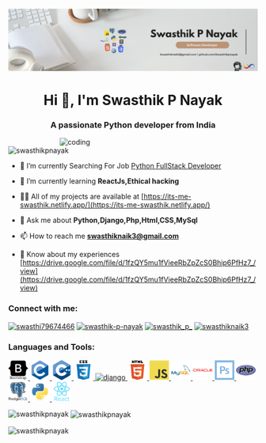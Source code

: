 ![logo](https://github.com/Swasthikpnayak/Swasthikpnayak/blob/main/White%20Minimalist%20Corporate%20Personal%20Profile%20LinkedIn%20Banner.png)
<h1 align="center">Hi 👋, I'm Swasthik P Nayak</h1>
<h3 align="center">A passionate Python developer from India</h3>

<img align="right" alt="coding" width="400" src="https://camo.githubusercontent.com/cae12fddd9d6982901d82580bdf321d81fb299141098ca1c2d4891870827bf17/68747470733a2f2f6d69726f2e6d656469756d2e636f6d2f6d61782f313336302f302a37513379765349765f7430696f4a2d5a2e676966">

<p align="left"> <img src="https://komarev.com/ghpvc/?username=swasthikpnayak&label=Profile%20views&color=0e75b6&style=flat" alt="swasthikpnayak" /> </p>

- 🔭 I’m currently Searching For Job [Python FullStack Developer](https://www.linkedin.com/in/swasthik-p-nayak/)

- 🌱 I’m currently learning **ReactJs,Ethical hacking**

- 👨‍💻 All of my projects are available at [https://its-me-swasthik.netlify.app/](https://its-me-swasthik.netlify.app/)

- 💬 Ask me about **Python,Django,Php,Html,CSS,MySql**

- 📫 How to reach me **swasthiknaik3@gmail.com**

- 📄 Know about my experiences [https://drive.google.com/file/d/1fzQY5mu1fVieeRbZpZcS0Bhip6PfHz7_/view](https://drive.google.com/file/d/1fzQY5mu1fVieeRbZpZcS0Bhip6PfHz7_/view)

<h3 align="left">Connect with me:</h3>
<p align="left">
<a href="https://twitter.com/swasthi79674466" target="blank"><img align="center" src="https://raw.githubusercontent.com/rahuldkjain/github-profile-readme-generator/master/src/images/icons/Social/twitter.svg" alt="swasthi79674466" height="30" width="40" /></a>
<a href="https://linkedin.com/in/swasthik-p-nayak" target="blank"><img align="center" src="https://raw.githubusercontent.com/rahuldkjain/github-profile-readme-generator/master/src/images/icons/Social/linked-in-alt.svg" alt="swasthik-p-nayak" height="30" width="40" /></a>
<a href="https://instagram.com/swasthik_p_" target="blank"><img align="center" src="https://raw.githubusercontent.com/rahuldkjain/github-profile-readme-generator/master/src/images/icons/Social/instagram.svg" alt="swasthik_p_" height="30" width="40" /></a>
<a href="https://www.hackerrank.com/swasthiknaik3" target="blank"><img align="center" src="https://raw.githubusercontent.com/rahuldkjain/github-profile-readme-generator/master/src/images/icons/Social/hackerrank.svg" alt="swasthiknaik3" height="30" width="40" /></a>
</p>

<h3 align="left">Languages and Tools:</h3>
<p align="left"> <a href="https://getbootstrap.com" target="_blank" rel="noreferrer"> <img src="https://raw.githubusercontent.com/devicons/devicon/master/icons/bootstrap/bootstrap-plain-wordmark.svg" alt="bootstrap" width="40" height="40"/> </a> <a href="https://www.cprogramming.com/" target="_blank" rel="noreferrer"> <img src="https://raw.githubusercontent.com/devicons/devicon/master/icons/c/c-original.svg" alt="c" width="40" height="40"/> </a> <a href="https://www.w3schools.com/cpp/" target="_blank" rel="noreferrer"> <img src="https://raw.githubusercontent.com/devicons/devicon/master/icons/cplusplus/cplusplus-original.svg" alt="cplusplus" width="40" height="40"/> </a> <a href="https://www.w3schools.com/css/" target="_blank" rel="noreferrer"> <img src="https://raw.githubusercontent.com/devicons/devicon/master/icons/css3/css3-original-wordmark.svg" alt="css3" width="40" height="40"/> </a> <a href="https://www.djangoproject.com/" target="_blank" rel="noreferrer"> <img src="https://cdn.worldvectorlogo.com/logos/django.svg" alt="django" width="40" height="40"/> </a> <a href="https://www.w3.org/html/" target="_blank" rel="noreferrer"> <img src="https://raw.githubusercontent.com/devicons/devicon/master/icons/html5/html5-original-wordmark.svg" alt="html5" width="40" height="40"/> </a> <a href="https://developer.mozilla.org/en-US/docs/Web/JavaScript" target="_blank" rel="noreferrer"> <img src="https://raw.githubusercontent.com/devicons/devicon/master/icons/javascript/javascript-original.svg" alt="javascript" width="40" height="40"/> </a> <a href="https://www.mysql.com/" target="_blank" rel="noreferrer"> <img src="https://raw.githubusercontent.com/devicons/devicon/master/icons/mysql/mysql-original-wordmark.svg" alt="mysql" width="40" height="40"/> </a> <a href="https://www.oracle.com/" target="_blank" rel="noreferrer"> <img src="https://raw.githubusercontent.com/devicons/devicon/master/icons/oracle/oracle-original.svg" alt="oracle" width="40" height="40"/> </a> <a href="https://www.photoshop.com/en" target="_blank" rel="noreferrer"> <img src="https://raw.githubusercontent.com/devicons/devicon/master/icons/photoshop/photoshop-line.svg" alt="photoshop" width="40" height="40"/> </a> <a href="https://www.php.net" target="_blank" rel="noreferrer"> <img src="https://raw.githubusercontent.com/devicons/devicon/master/icons/php/php-original.svg" alt="php" width="40" height="40"/> </a> <a href="https://www.postgresql.org" target="_blank" rel="noreferrer"> <img src="https://raw.githubusercontent.com/devicons/devicon/master/icons/postgresql/postgresql-original-wordmark.svg" alt="postgresql" width="40" height="40"/> </a> <a href="https://www.python.org" target="_blank" rel="noreferrer"> <img src="https://raw.githubusercontent.com/devicons/devicon/master/icons/python/python-original.svg" alt="python" width="40" height="40"/> </a> <a href="https://reactjs.org/" target="_blank" rel="noreferrer"> <img src="https://raw.githubusercontent.com/devicons/devicon/master/icons/react/react-original-wordmark.svg" alt="react" width="40" height="40"/> </a> </p>

<p><img align="left" src="https://github-readme-stats.vercel.app/api/top-langs?username=swasthikpnayak&show_icons=true&locale=en&layout=compact" alt="swasthikpnayak" /></p>

<p>&nbsp;<img align="center" src="https://github-readme-stats.vercel.app/api?username=swasthikpnayak&show_icons=true&locale=en" alt="swasthikpnayak" /></p>

<p><img align="center" src="https://github-readme-streak-stats.herokuapp.com/?user=swasthikpnayak&" alt="swasthikpnayak" /></p>
